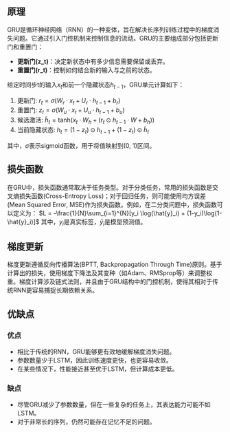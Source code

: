 ## 原理

GRU是循环神经网络（RNN）的一种变体，旨在解决长序列训练过程中的梯度消失问题。它通过引入门控机制来控制信息的流动。GRU的主要组成部分包括更新门和重置门：

- **更新门(z_t)**：决定新状态中有多少信息需要保留或丢弃。
- **重置门(r_t)**：控制如何结合新的输入与之前的状态。

给定时间步t的输入$x_t$和前一个隐藏状态$h_{t-1}$，GRU单元计算如下：

1. 更新门: $r_t = \sigma(W_r \cdot x_t + U_r \cdot h_{t-1} + b_r)$
2. 重置门: $z_t = \sigma(W_u \cdot x_t + U_u \cdot h_{t-1} + b_u)$
3. 候选激活: $\tilde{h}_t = \text{tanh}(x_t \cdot W_h + (r_t \odot h_{t-1} \cdot W + b_h))$
4. 当前隐藏状态: $h_t = (1-z_t) \odot h_{t-1} + (1-z_t) \odot \tilde{h}_t$

其中，$\sigma$表示sigmoid函数，用于将值映射到(0, 1)区间。

## 损失函数

在GRU中，损失函数通常取决于任务类型。对于分类任务，常用的损失函数是交叉熵损失函数(Cross-Entropy Loss)；对于回归任务，则可能使用均方误差(Mean Squared Error, MSE)作为损失函数。例如，在二分类问题中，损失函数可以定义为：
$L = -\frac{1}{N}\sum_{i=1}^{N}[y_i \log(\hat{y}_i) + (1-y_i)\log(1-\hat{y}_i)]$
其中，$y_i$是真实标签，$\hat{y}_i$是模型预测值。

## 梯度更新

梯度更新遵循反向传播算法(BPTT, Backpropagation Through Time)原则。基于计算出的损失，使用梯度下降法及其变种（如Adam、RMSprop等）来调整权重。梯度计算涉及链式法则，并且由于GRU结构中的门控机制，使得其相对于传统RNN更容易捕捉长期依赖关系。

## 优缺点

### 优点

- 相比于传统的RNN，GRU能够更有效地缓解梯度消失问题。
- 参数数量少于LSTM，因此训练速度更快，也更容易收敛。
- 在某些情况下，性能接近甚至优于LSTM，但计算成本更低。

### 缺点

- 尽管GRU减少了参数数量，但在一些复杂的任务上，其表达能力可能不如LSTM。
- 对于非常长的序列，仍然可能存在记忆不足的问题。
